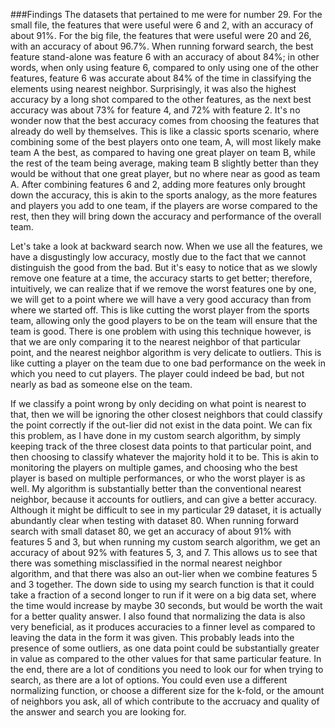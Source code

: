 ###Findings
The datasets that pertained to me were for number 29. 
For the small file, the features that were useful were 6 and 2, with an accuracy of about 91%.
For the big file, the features that were useful were 20 and 26, with an accuracy of about 96.7%.
When running forward search, the best feature stand-alone was feature 6 with an accuracy of about 84%; in other words, when only using feature 6, compared to only using one of the other features, feature 6 was accurate about 84% of the time in classifying the elements using nearest neighbor.
Surprisingly, it was also the highest accuracy by a long shot compared to the other features, as the next best accuracy was about 73% for feature 4, and 72% with feature 2.
It's no wonder now that the best accuracy comes from choosing the features that already do well by themselves.
This is like a classic sports scenario, where combining some of the best players onto one team, A, will most likely make team A the best, as compared to having one great player on team B, while the rest of the team being average, making team B slightly better than they would be without that one great player, but no where near as good as team A.
After combining features 6 and 2, adding more features only brought down the accuracy, this is akin to the sports analogy, as the more features and players you add to one team, if the players are worse compared to the rest, then they will bring down the accuracy and performance of the overall team.


Let's take a look at backward search now.
When we use all the features, we have a disgustingly low accuracy, mostly due to the fact that we cannot distinguish the good from the bad.
But it's easy to notice that as we slowly remove one feature at a time, the accuracy starts to get better; therefore, intuitively, we can realize that if we remove the worst features one by one, we will get to a point where we will have a very good accuracy than from where we started off.
This is like cutting the worst player from the sports team, allowing only the good players to be on the team will ensure that the team is good.
There is one problem with using this technique however, is that we are only comparing it to the nearest neighbor of that particular point, and the nearest neighbor algorithm is very delicate to outliers.
This is like cutting a player on the team due to one bad performance on the week in which you need to cut players.
The player could indeed be bad, but not nearly as bad as someone else on the team.


If we classify a point wrong by only deciding on what point is nearest to that, then we will be ignoring the other closest neighbors that could classify the point correctly if the out-lier did not exist in the data point.
We can fix this problem, as I have done in my custom search algorithm, by simply keeping track of the three closest data points to that particular point, and then choosing to classify whatever the majority hold it to be.
This is akin to monitoring the players on multiple games, and choosing who the best player is based on multiple performances, or who the worst player is as well.
My algorithm is substantially better than the conventional nearest neighbor, because it accounts for outliers, and can give a better accuracy.
Although it might be difficult to see in my particular 29 dataset, it is actually abundantly clear when testing with dataset 80.
When running forward search with small dataset 80, we get an accuracy of about 91% with features 5 and 3, but when running my custom search algorithm, we get an accuracy of about 92% with features 5, 3, and 7.
This allows us to see that there was something misclassified in the normal nearest neighbor algorithm, and that there was also an out-lier when we combine features 5 and 3 together.
The down side to using my search function is that it could take a fraction of a second longer to run if it were on a big data set, where the time would increase by maybe 30 seconds, but would be worth the wait for a better quality answer.
I also found that normalizing the data is also very beneficial, as it produces accuracies to a finner level as compared to leaving the data in the form it was given.
This probably leads into the presence of some outliers, as one data point could be substantially greater in value as compared to the other values for that same particular feature.
In the end, there are a lot of conditions you need to look our for when trying to search, as there are a lot of options.
You could even use a different normalizing function, or choose a different size for the k-fold, or the amount of neighbors you ask, all of which contribute to the accruacy and quality of the answer and search you are looking for.

